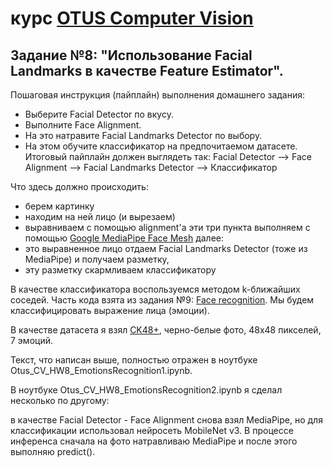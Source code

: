 # курс [OTUS Computer Vision](https://otus.ru/lessons/cv/)

## Задание №8: "Использование Facial Landmarks в качестве Feature Estimator".

Пошаговая инструкция (пайплайн) выполнения домашнего задания:
- Выберите Facial Detector по вкусу.
- Выполните Face Alignment.
- На это натравите Facial Landmarks Detector по выбору.
- На этом обучите классификатор на предпочитаемом датасете.
 
Итоговый пайплайн должен выглядеть так:
Facial Detector --> Face Alignment --> Facial Landmarks Detector --> Классификатор

Что здесь должно происходить:
- берем картинку
- находим на ней лицо (и вырезаем)
- выравниваем с помощью alignment'а
эти три пункта выполняем с помощью [Google MediaPipe Face Mesh](https://google.github.io/mediapipe/solutions/face_mesh.html)
далее:
- это выравненное лицо отдаем Facial Landmarks Detector (тоже из MediaPipe) и получаем разметку,
- эту разметку скармливаем классификатору

В качестве классификатора воспользуемся методом k-ближайших соседей. Часть кода взята из задания №9: [Face recognition](https://github.com/miksadikov/otus-computer_vision-hw9). Мы будем классифицировать выражение лица (эмоции).

В качестве датасета я взял [CK48+](https://www.kaggle.com/datasets/shawon10/ckplus), черно-белые фото, 48х48 пикселей, 7 эмоций.

Текст, что написан выше, полностью отражен в ноутбуке Otus_CV_HW8_EmotionsRecognition1.ipynb.

В ноутбуке Otus_CV_HW8_EmotionsRecognition2.ipynb я сделал несколько по другому:

в качестве Facial Detector - Face Alignment снова взял MediaPipe, но для классификации использовал нейросеть MobileNet v3. В процессе инференса сначала на фото натравливаю MediaPipe и после этого выполняю predict().

